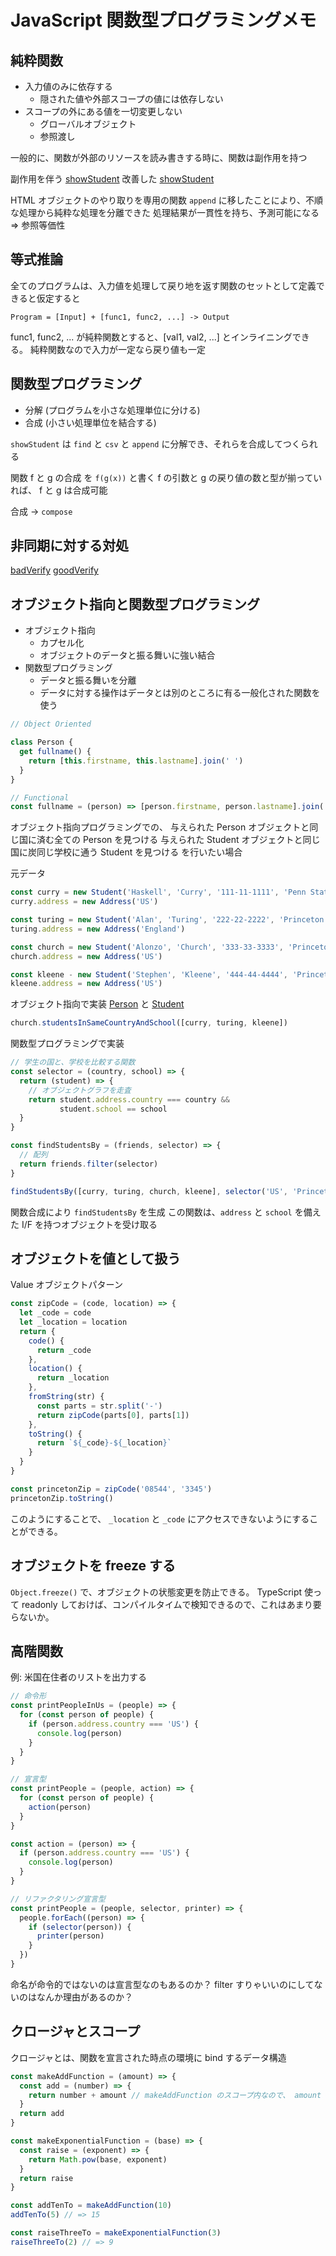 # JavaScript 関数型プログラミングメモ

## 純粋関数

- 入力値のみに依存する
  - 隠された値や外部スコープの値には依存しない
- スコープの外にある値を一切変更しない
  - グローバルオブジェクト
  - 参照渡し

一般的に、関数が外部のリソースを読み書きする時に、関数は副作用を持つ

副作用を伴う [showStudent](./src/1-2-2_bad_show_student.js)
改善した [showStudent](./src/1-2-2_good_show_student.js)

HTML オブジェクトのやり取りを専用の関数 `append` に移したことにより、不順な処理から純粋な処理を分離できた
処理結果が一貫性を持ち、予測可能になる => 参照等価性

## 等式推論

全てのプログラムは、入力値を処理して戻り地を返す関数のセットとして定義できると仮定すると

```
Program = [Input] + [func1, func2, ...] -> Output
```

func1, func2, ... が純粋関数とすると、[val1, val2, ...] とインライニングできる。
純粋関数なので入力が一定なら戻り値も一定

## 関数型プログラミング

- 分解 (プログラムを小さな処理単位に分ける)
- 合成 (小さい処理単位を結合する)

`showStudent` は `find` と `csv` と `append` に分解でき、それらを合成してつくられる

関数 f と g の合成 を `f(g(x))` と書く
f の引数と g の戻り値の数と型が揃っていれば、 f と g は合成可能

合成 -> `compose`

## 非同期に対する対処

[badVerify](./src/1-3-3_bad_verify.js)
[goodVerify](./src/1-3-3_good_verify.js)

## オブジェクト指向と関数型プログラミング

- オブジェクト指向
  - カプセル化
  - オブジェクトのデータと振る舞いに強い結合
- 関数型プログラミング
  - データと振る舞いを分離
  - データに対する操作はデータとは別のところに有る一般化された関数を使う

```js
// Object Oriented

class Person {
  get fullname() {
    return [this.firstname, this.lastname].join(' ')
  }
}

// Functional
const fullname = (person) => [person.firstname, person.lastname].join(' ')
```

オブジェクト指向プログラミングでの、
与えられた Person オブジェクトと同じ国に済む全ての Person を見つける
与えられた Student オブジェクトと同じ国に炭同じ学校に通う Student を見つける
を行いたい場合

元データ

```js
const curry = new Student('Haskell', 'Curry', '111-11-1111', 'Penn State)
curry.address = new Address('US')

const turing = new Student('Alan', 'Turing', '222-22-2222', 'Princeton')
turing.address = new Address('England')

const church = new Student('Alonzo', 'Church', '333-33-3333', 'Princeton')
church.address = new Address('US')

const kleene - new Student('Stephen', 'Kleene', '444-44-4444', 'Princeton')
kleene.address = new Address('US')
```

オブジェクト指向で実装
[Person](./src/2/student.js) と [Student](./src/2/student.js)

```js
church.studentsInSameCountryAndSchool([curry, turing, kleene])
```

関数型プログラミングで実装

```js
// 学生の国と、学校を比較する関数
const selector = (country, school) => {
  return (student) => {
    // オブジェクトグラフを走査
    return student.address.country === country &&
           student.school == school
  }
}

const findStudentsBy = (friends, selector) => {
  // 配列
  return friends.filter(selector)
}

findStudentsBy([curry, turing, church, kleene], selector('US', 'Princeton'))
```

関数合成により `findStudentsBy` を生成
この関数は、`address` と `school` を備えた I/F を持つオブジェクトを受け取る

## オブジェクトを値として扱う

Value オブジェクトパターン

```js
const zipCode = (code, location) => {
  let _code = code
  let _location = location
  return {
    code() {
      return _code
    },
    location() {
      return _location
    },
    fromString(str) {
      const parts = str.split('-')
      return zipCode(parts[0], parts[1])
    },
    toString() {
      return `${_code}-${_location}`
    }
  }
}

const princetonZip = zipCode('08544', '3345')
princetonZip.toString()
```

このようにすることで、 `_location` と `_code` にアクセスできないようにすることができる。

## オブジェクトを freeze する

`Object.freeze()` で、オブジェクトの状態変更を防止できる。
TypeScript 使って readonly しておけば、コンパイルタイムで検知できるので、これはあまり要らないか。

## 高階関数

例: 米国在住者のリストを出力する

```js
// 命令形
const printPeopleInUs = (people) => {
  for (const person of people) {
    if (person.address.country === 'US') {
      console.log(person)
    }
  }
}

// 宣言型
const printPeople = (people, action) => {
  for (const person of people) {
    action(person)
  }
}

const action = (person) => {
  if (person.address.country === 'US') {
    console.log(person)
  }
}

// リファクタリング宣言型
const printPeople = (people, selector, printer) => {
  people.forEach((person) => {
    if (selector(person)) {
      printer(person)
    }
  })
}
```

命名が命令的ではないのは宣言型なのもあるのか？
filter すりゃいいのにしてないのはなんか理由があるのか？

## クロージャとスコープ

クロージャとは、関数を宣言された時点の環境に bind するデータ構造

```js
const makeAddFunction = (amount) => {
  const add = (number) => {
    return number + amount // makeAddFunction のスコープ内なので、 amount にアクセスできる
  }
  return add
}

const makeExponentialFunction = (base) => {
  const raise = (exponent) => {
    return Math.pow(base, exponent)
  }
  return raise
}

const addTenTo = makeAddFunction(10)
addTenTo(5) // => 15

const raiseThreeTo = makeExponentialFunction(3)
raiseThreeTo(2) // => 9
```
